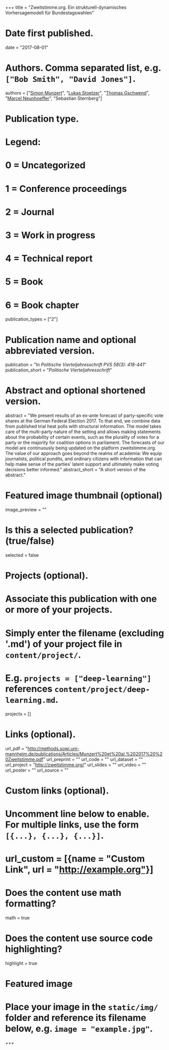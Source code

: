 +++
title = "Zweitstimme.org. Ein strukturell-dynamisches Vorhersagemodell für Bundestagswahlen"

# Date first published.
date = "2017-08-01"

# Authors. Comma separated list, e.g. `["Bob Smith", "David Jones"]`.
authors = ["[Simon Munzert](http://simonmunzert.github.io/)", "[Lukas Stoetzer](http://lukas-stoetzer.org/)", "[Thomas Gschwend](http://methods.sowi.uni-mannheim.de/thomas_gschwend/)", "[Marcel Neunhoeffer](http://marcel-neunhoeffer.com/)", "Sebastian Sternberg"]

# Publication type.
# Legend:
# 0 = Uncategorized
# 1 = Conference proceedings
# 2 = Journal
# 3 = Work in progress
# 4 = Technical report
# 5 = Book
# 6 = Book chapter
publication_types = ["2"]

# Publication name and optional abbreviated version.
publication = "In *Politische Vierteljahresschrift PVS 58(3): 418-441*"
publication_short = "*Politische Vierteljahresschrift*"

# Abstract and optional shortened version.
abstract = "We present results of an ex-ante forecast of party-specific vote shares at the German Federal Election 2017. To that end, we combine data from published trial heat polls with structural information. The model takes care of the multi-party nature of the setting and allows making statements about the probability of certain events, such as the plurality of votes for a party or the majority for coalition options in parliament. The forecasts of our model are continuously being updated on the platform zweitstimme.org. The value of our approach goes beyond the realms of academia: We equip journalists, political pundits, and ordinary citizens with information that can help make sense of the parties’ latent support and ultimately make voting decisions better informed."
abstract_short = "A short version of the abstract."

# Featured image thumbnail (optional)
image_preview = ""

# Is this a selected publication? (true/false)
selected = false

# Projects (optional).
#   Associate this publication with one or more of your projects.
#   Simply enter the filename (excluding '.md') of your project file in `content/project/`.
#   E.g. `projects = ["deep-learning"]` references `content/project/deep-learning.md`.
projects = []

# Links (optional).
url_pdf = "http://methods.sowi.uni-mannheim.de/publications/Articles/Munzert%20et%20al.%202017%20%20Zweitstimme.pdf"
url_preprint = ""
url_code = ""
url_dataset = ""
url_project = "http://zweitstimme.org/"
url_slides = ""
url_video = ""
url_poster = ""
url_source = ""

# Custom links (optional).
#   Uncomment line below to enable. For multiple links, use the form `[{...}, {...}, {...}]`.
# url_custom = [{name = "Custom Link", url = "http://example.org"}]

# Does the content use math formatting?
math = true

# Does the content use source code highlighting?
highlight = true

# Featured image
# Place your image in the `static/img/` folder and reference its filename below, e.g. `image = "example.jpg"`.

+++